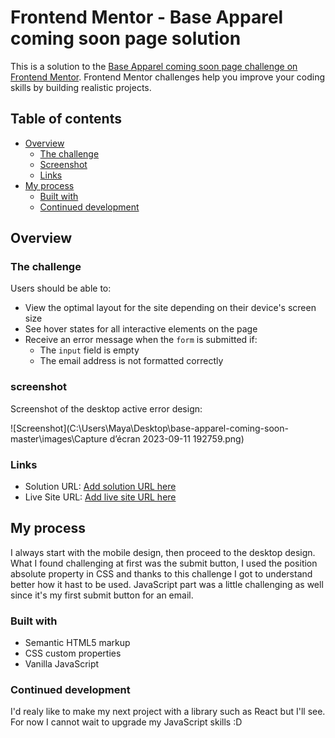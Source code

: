 # Frontend Mentor - Base Apparel coming soon page solution

This is a solution to the [Base Apparel coming soon page challenge on Frontend Mentor](https://www.frontendmentor.io/challenges/base-apparel-coming-soon-page-5d46b47f8db8a7063f9331a0). Frontend Mentor challenges help you improve your coding skills by building realistic projects. 

## Table of contents

- [Overview](#overview)
  - [The challenge](#the-challenge)
  - [Screenshot](#screenshot)
  - [Links](#links)
- [My process](#my-process)
  - [Built with](#built-with)
  - [Continued development](#continued-development)



## Overview

### The challenge

Users should be able to:

- View the optimal layout for the site depending on their device's screen size
- See hover states for all interactive elements on the page
- Receive an error message when the `form` is submitted if:
  - The `input` field is empty
  - The email address is not formatted correctly

### screenshot
Screenshot of the desktop active error design:

![Screenshot](C:\Users\Maya\Desktop\base-apparel-coming-soon-master\images\Capture d’écran 2023-09-11 192759.png)

### Links

- Solution URL: [Add solution URL here](https://your-solution-url.com)
- Live Site URL: [Add live site URL here](https://your-live-site-url.com)

## My process

I always start with the mobile design, then proceed to the desktop design. What I found challenging at first was the submit button, I used the position absolute property in CSS and thanks to this challenge I got to understand better how it hast to be used. 
JavaScript part was a little challenging as well since it's my first submit button for an email. 
### Built with

- Semantic HTML5 markup
- CSS custom properties
- Vanilla JavaScript





### Continued development

I'd realy like to make my next project with a library such as React but I'll see. For now I cannot wait to upgrade my JavaScript skills :D





